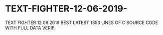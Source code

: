 # TEXT-FIGHTER-12-06-2019-
TEXT FIGHTER 12 06 2019 BEST LATEST 1353 LINES OF C SOURCE CODE WITH FULL DATA VERIF.
